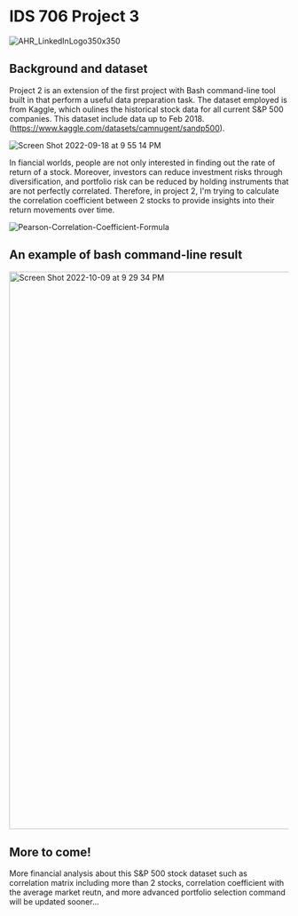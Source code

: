 # IDS 706 Project 3

![AHR_LinkedInLogo350x350](https://user-images.githubusercontent.com/112578566/200218397-33ad188c-ae14-49d2-8156-3be13c720a00.png)

## Background and dataset
Project 2 is an extension of the first project with Bash command-line tool built in that perform a useful data preparation task. The dataset employed is from Kaggle, which oulines the historical stock data for all current S&P 500 companies. This dataset include data up to Feb 2018. (https://www.kaggle.com/datasets/camnugent/sandp500).

![Screen Shot 2022-09-18 at 9 55 14 PM](https://user-images.githubusercontent.com/112578566/190938739-5d262833-ba02-47ca-b60b-1d3cdf8e92ee.png)


In fiancial worlds, people are not only interested in finding out the rate of return of a stock. Moreover, investors can reduce investment risks through diversification, and portfolio risk can be reduced by holding instruments that are not perfectly correlated. Therefore, in project 2, I'm trying to calculate the correlation coefficient between 2 stocks to provide insights into their return movements over time.  

![Pearson-Correlation-Coefficient-Formula](https://user-images.githubusercontent.com/112578566/194787952-5e2cf6bd-697b-4622-b384-60a7e080060e.jpeg)

## An example of bash command-line result
<img width="1004" alt="Screen Shot 2022-10-09 at 9 29 34 PM" src="https://user-images.githubusercontent.com/112578566/194788974-40646eb1-ed04-44f6-8b84-a96a701e5648.png">


## More to come!
More financial analysis about this S&P 500 stock dataset such as correlation matrix including more than 2 stocks, correlation coefficient with the average market reutn, and more advanced portfolio selection command will be updated sooner...

